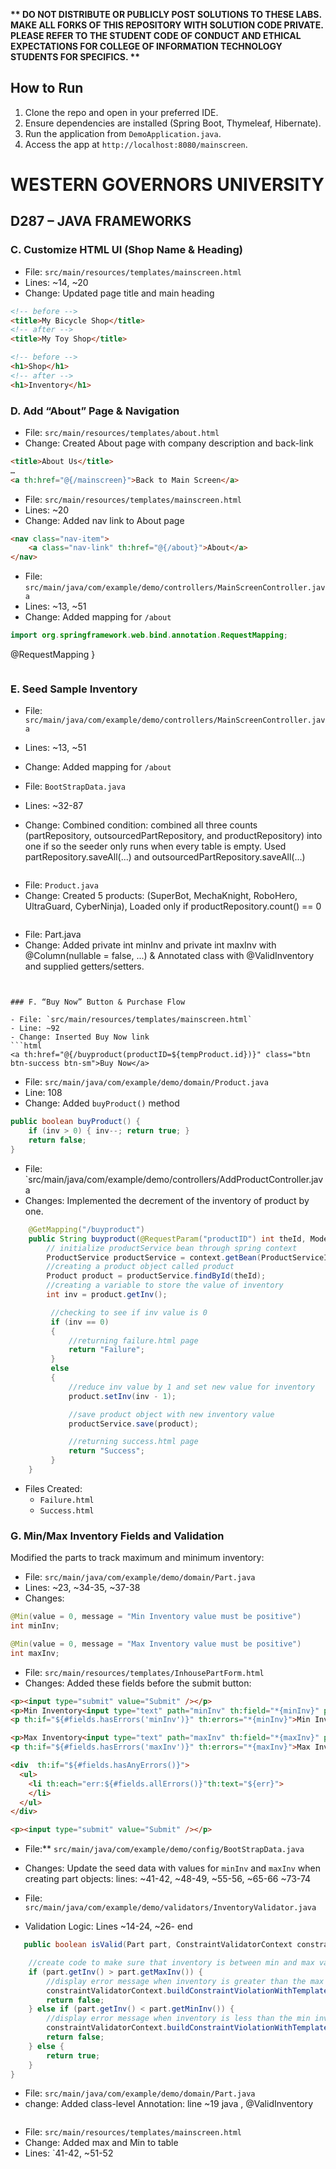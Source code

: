 <strong>** DO NOT DISTRIBUTE OR PUBLICLY POST SOLUTIONS TO THESE LABS. MAKE ALL FORKS OF THIS REPOSITORY WITH SOLUTION CODE PRIVATE. PLEASE REFER TO THE STUDENT CODE OF CONDUCT AND ETHICAL EXPECTATIONS FOR COLLEGE OF INFORMATION TECHNOLOGY STUDENTS FOR SPECIFICS. ** </strong>

## How to Run

1. Clone the repo and open in your preferred IDE.
2. Ensure dependencies are installed (Spring Boot, Thymeleaf, Hibernate).
3. Run the application from `DemoApplication.java`.
4. Access the app at `http://localhost:8080/mainscreen`.


# WESTERN GOVERNORS UNIVERSITY
## D287 – JAVA FRAMEWORKS

### C. Customize HTML UI (Shop Name & Heading)
- File: `src/main/resources/templates/mainscreen.html`
- Lines: ~14, ~20
- Change: Updated page title and main heading
```html
<!-- before -->
<title>My Bicycle Shop</title>
<!-- after -->
<title>My Toy Shop</title>

<!-- before -->
<h1>Shop</h1>
<!-- after -->
<h1>Inventory</h1>
```

### D. Add “About” Page & Navigation
- File: `src/main/resources/templates/about.html`
- Change: Created About page with company description and back-link
```html
<title>About Us</title>
…
<a th:href="@{/mainscreen}">Back to Main Screen</a>
```

- File: `src/main/resources/templates/mainscreen.html`
- Lines: ~20
- Change: Added nav link to About page
```html
<nav class="nav-item">
    <a class="nav-link" th:href="@{/about}">About</a>
</nav>
```

- File: `src/main/java/com/example/demo/controllers/MainScreenController.java`
- Lines: ~13, ~51
- Change: Added mapping for `/about`

```java
import org.springframework.web.bind.annotation.RequestMapping;
```
@RequestMapping
}
```
```
### E. Seed Sample Inventory
- File: `src/main/java/com/example/demo/controllers/MainScreenController.java`
- Lines: ~13, ~51
- Change: Added mapping for `/about`

- File: `BootStrapData.java`
- Lines: ~32-87
- Change: Combined condition: combined all three counts (partRepository, outsourcedPartRepository, and productRepository) into one if so the seeder only runs when every table is empty.
  Used partRepository.saveAll(...) and outsourcedPartRepository.saveAll(...)
```
```
- File: `Product.java`
- Change: Created 5 products: (SuperBot, MechaKnight, RoboHero, UltraGuard, CyberNinja), Loaded only if productRepository.count() == 0
```
```
- File: Part.java
- Change: Added private int minInv and private int maxInv with @Column(nullable = false, ...) & Annotated class with @ValidInventory and supplied getters/setters.
```


### F. “Buy Now” Button & Purchase Flow

- File: `src/main/resources/templates/mainscreen.html`
- Line: ~92
- Change: Inserted Buy Now link
```html
<a th:href="@{/buyproduct(productID=${tempProduct.id})}" class="btn btn-success btn-sm">Buy Now</a>
```
- File: `src/main/java/com/example/demo/domain/Product.java`
- Line: 108
- Change: Added `buyProduct()` method
```java
public boolean buyProduct() {
    if (inv > 0) { inv--; return true; }
    return false;
}
```
- File: `src/main/java/com/example/demo/controllers/AddProductController.java
- Changes: Implemented the decrement of the inventory of product by one.
```java
    @GetMapping("/buyproduct")
    public String buyproduct(@RequestParam("productID") int theId, Model theModel) {
        // initialize productService bean through spring context
        ProductService productService = context.getBean(ProductServiceImpl.class);
        //creating a product object called product
        Product product = productService.findById(theId);
        //creating a variable to store the value of inventory
        int inv = product.getInv();

         //checking to see if inv value is 0
         if (inv == 0)
         {
             //returning failure.html page
             return "Failure";
         }
         else
         {
             //reduce inv value by 1 and set new value for inventory
             product.setInv(inv - 1);

             //save product object with new inventory value
             productService.save(product);

             //returning success.html page
             return "Success";
         }
    }
```
- Files Created:
    - `Failure.html`
    - `Success.html`


### G. Min/Max Inventory Fields and Validation
Modified the parts to track maximum and minimum inventory:

- File: `src/main/java/com/example/demo/domain/Part.java`  
- Lines: ~23, ~34-35, ~37-38
- Changes:
```java
@Min(value = 0, message = "Min Inventory value must be positive")
int minInv;

@Min(value = 0, message = "Max Inventory value must be positive")
int maxInv;
```

- File: `src/main/resources/templates/InhousePartForm.html`   
- Changes:
Added these fields before the submit button:
```html
<p><input type="submit" value="Submit" /></p>
<p>Min Inventory<input type="text" path="minInv" th:field="*{minInv}" placeholder="Min Inventory" class="form-control mb-4 col-4"/></p>
<p th:if="${#fields.hasErrors('minInv')}" th:errors="*{minInv}">Min Inventory Error</p>

<p>Max Inventory<input type="text" path="maxInv" th:field="*{maxInv}" placeholder="Max Inventory" class="form-control mb-4 col-4"/></p>
<p th:if="${#fields.hasErrors('maxInv')}" th:errors="*{maxInv}">Max Inventory Error</p>

<div  th:if="${#fields.hasAnyErrors()}">
  <ul>
    <li th:each="err:${#fields.allErrors()}"th:text="${err}">
    </li>
  </ul>
</div>

<p><input type="submit" value="Submit" /></p>

```

- File:** `src/main/java/com/example/demo/config/BootStrapData.java`  
- Changes:
Update the seed data with values for `minInv` and `maxInv` when creating part objects:
lines: ~41-42, ~48-49, ~55-56, ~65-66 ~73-74

- File: `src/main/java/com/example/demo/validators/InventoryValidator.java`  
- Validation Logic: Lines ~14-24, ~26- end
```java
   public boolean isValid(Part part, ConstraintValidatorContext constraintValidatorContext) {

    //create code to make sure that inventory is between min and max value
    if (part.getInv() > part.getMaxInv()) {
        //display error message when inventory is greater than the max inventory
        constraintValidatorContext.buildConstraintViolationWithTemplate("Solution: Fix your Inventory, it is greater than the max inventory").addConstraintViolation();
        return false;
    } else if (part.getInv() < part.getMinInv()) {
        //display error message when inventory is less than the min inventory
        constraintValidatorContext.buildConstraintViolationWithTemplate("Solution: Raise your Inventory, it is less than the min inventory").addConstraintViolation();
        return false;
    } else {
        return true;
    }
}
```

- File: `src/main/java/com/example/demo/domain/Part.java`  
- change: Added class-level Annotation: line ~19 java , @ValidInventory
``` 
```
- File: `src/main/resources/templates/mainscreen.html`
- Change: Added max and Min to table
- Lines: `41-42, ~51-52
```